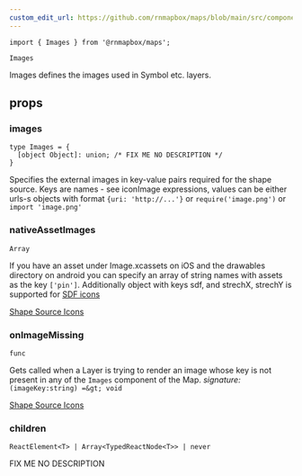 ```yaml
---
custom_edit_url: https://github.com/rnmapbox/maps/blob/main/src/components/Images.tsx
---
```


  

```tsx
import { Images } from '@rnmapbox/maps';

Images

```
Images defines the images used in Symbol etc. layers.

## props

  
### images

```tsx
type Images = {
  [object Object]: union; /* FIX ME NO DESCRIPTION */
}
```
Specifies the external images in key-value pairs required for the shape source.
Keys are names - see iconImage expressions, values can be either urls-s objects
with format `{uri: 'http://...'}` or `require('image.png')` or `import 'image.png'`


  
### nativeAssetImages

```tsx
Array
```
If you have an asset under Image.xcassets on iOS and the drawables directory on android
you can specify an array of string names with assets as the key `['pin']`.
Additionally object with keys sdf, and strechX, strechY is supported for [SDF icons](https://docs.mapbox.com/help/troubleshooting/using-recolorable-images-in-mapbox-maps/)

[Shape Source Icons](../examples/SymbolCircleLayer/ShapeSourceIcon)
  
### onImageMissing

```tsx
func
```
Gets called when a Layer is trying to render an image whose key is not present in
any of the `Images` component of the Map.
*signature:*`(imageKey:string) =&gt; void`

[Shape Source Icons](../examples/SymbolCircleLayer/ShapeSourceIcon)
  
### children

```tsx
ReactElement<T> | Array<TypedReactNode<T>> | never
```
FIX ME NO DESCRIPTION


  







